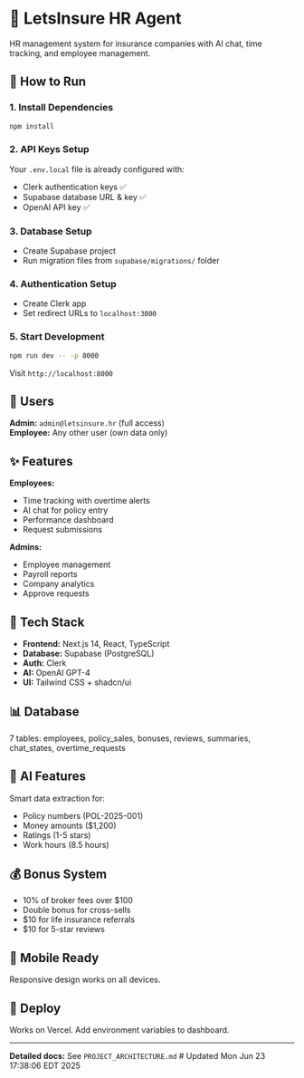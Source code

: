 # 🏢 LetsInsure HR Agent

HR management system for insurance companies with AI chat, time tracking, and employee management.

## 🚀 How to Run

### 1. Install Dependencies
```bash
npm install
```

### 2. API Keys Setup
Your `.env.local` file is already configured with:
- Clerk authentication keys ✅
- Supabase database URL & key ✅  
- OpenAI API key ✅

### 3. Database Setup
- Create Supabase project
- Run migration files from `supabase/migrations/` folder

### 4. Authentication Setup  
- Create Clerk app
- Set redirect URLs to `localhost:3000`

### 5. Start Development
```bash
npm run dev -- -p 8000
```

Visit `http://localhost:8000`

## 👥 Users

**Admin:** `admin@letsinsure.hr` (full access)  
**Employee:** Any other user (own data only)

## ✨ Features

**Employees:**
- Time tracking with overtime alerts
- AI chat for policy entry
- Performance dashboard
- Request submissions

**Admins:**
- Employee management
- Payroll reports
- Company analytics
- Approve requests

## 🔧 Tech Stack

- **Frontend:** Next.js 14, React, TypeScript
- **Database:** Supabase (PostgreSQL)
- **Auth:** Clerk
- **AI:** OpenAI GPT-4
- **UI:** Tailwind CSS + shadcn/ui

## 📊 Database

7 tables: employees, policy_sales, bonuses, reviews, summaries, chat_states, overtime_requests

## 🤖 AI Features

Smart data extraction for:
- Policy numbers (POL-2025-001)
- Money amounts ($1,200)
- Ratings (1-5 stars)
- Work hours (8.5 hours)

## 💰 Bonus System

- 10% of broker fees over $100
- Double bonus for cross-sells
- $10 for life insurance referrals
- $10 for 5-star reviews

## 📱 Mobile Ready

Responsive design works on all devices.

## 🚀 Deploy

Works on Vercel. Add environment variables to dashboard.

---

**Detailed docs:** See `PROJECT_ARCHITECTURE.md` # Updated Mon Jun 23 17:38:06 EDT 2025
